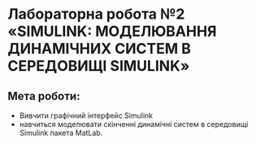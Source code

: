 # Лабораторна робота №2 «SIMULINK: МОДЕЛЮВАННЯ ДИНАМІЧНИХ СИСТЕМ В СЕРЕДОВИЩІ SIMULINK»
## Мета роботи:
* Вивчити графічний інтерфейс Simulink
* навчиться моделювати скінченні динамічні систем в середовищі Simulink пакета MatLab.
